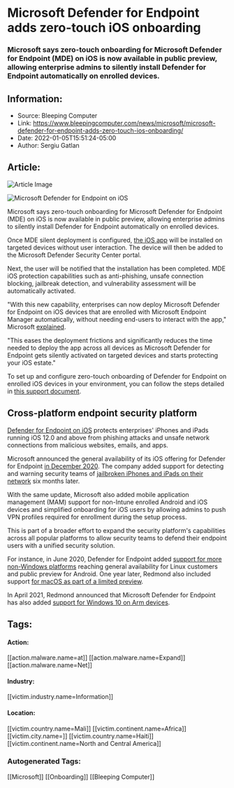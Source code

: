 # Microsoft Defender for Endpoint adds zero-touch iOS onboarding
### Microsoft says zero-touch onboarding for Microsoft Defender for Endpoint (MDE) on iOS is now available in public preview, allowing enterprise admins to silently install Defender for Endpoint automatically on enrolled devices.

## Information:
+ Source: Bleeping Computer
+ Link: https://www.bleepingcomputer.com/news/microsoft/microsoft-defender-for-endpoint-adds-zero-touch-ios-onboarding/
+ Date: 2022-01-05T15:51:24-05:00
+ Author: Sergiu Gatlan


## Article:
![Article Image](https://www.bleepstatic.com/content/hl-images/2022/01/05/Microsoft-Defender.jpg)

![Microsoft Defender for Endpoint on iOS](https://www.bleepstatic.com/content/hl-images/2022/01/05/Microsoft-Defender.jpg)


Microsoft says zero-touch onboarding for Microsoft Defender for Endpoint (MDE) on iOS is now available in public preview, allowing enterprise admins to silently install Defender for Endpoint automatically on enrolled devices.


Once MDE silent deployment is configured, [the iOS app](https://apps.apple.com/us/app/microsoft-defender-atp/id1526737990) will be installed on targeted devices without user interaction. The device will then be added to the Microsoft Defender Security Center portal.


Next, the user will be notified that the installation has been completed. MDE iOS protection capabilities such as anti-phishing, unsafe connection blocking, jailbreak detection, and vulnerability assessment will be automatically activated.


"With this new capability, enterprises can now deploy Microsoft Defender for Endpoint on iOS devices that are enrolled with Microsoft Endpoint Manager automatically, without needing end-users to interact with the app," Microsoft [explained](https://techcommunity.microsoft.com/t5/microsoft-defender-for-endpoint/zero-touch-onboarding-of-microsoft-defender-for-endpoint-on-ios/ba-p/3038045).


"This eases the deployment frictions and significantly reduces the time needed to deploy the app across all devices as Microsoft Defender for Endpoint gets silently activated on targeted devices and starts protecting your iOS estate."


To set up and configure zero-touch onboarding of Defender for Endpoint on enrolled iOS devices in your environment, you can follow the steps detailed in [this support document](https://docs.microsoft.com/en-us/microsoft-365/security/defender-endpoint/ios-install?view=o365-worldwide#zero-touch-onboarding-of-microsoft-defender-for-endpoint-preview).


Cross-platform endpoint security platform
-----------------------------------------


[Defender for Endpoint on iOS](https://docs.microsoft.com/en-us/microsoft-365/security/defender-endpoint/microsoft-defender-endpoint-ios) protects enterprises' iPhones and iPads running iOS 12.0 and above from phishing attacks and unsafe network connections from malicious websites, emails, and apps.


Microsoft announced the general availability of its iOS offering for Defender for Endpoint [in December 2020](https://techcommunity.microsoft.com/t5/microsoft-defender-for-endpoint/microsoft-defender-for-endpoint-on-ios-is-generally-available/ba-p/1962420). The company added support for detecting and warning security teams of [jailbroken iPhones and iPads on their network](https://www.bleepingcomputer.com/news/security/microsoft-defender-atp-now-warns-of-jailbroken-iphones-ipads/) six months later.


With the same update, Microsoft also added mobile application management (MAM) support for non-Intune enrolled Android and iOS devices and simplified onboarding for iOS users by allowing admins to push VPN profiles required for enrollment during the setup process.


This is part of a broader effort to expand the security platform's capabilities across all popular platforms to allow security teams to defend their endpoint users with a unified security solution.


For instance, in June 2020, Defender for Endpoint added [support for more non-Windows platforms](https://www.bleepingcomputer.com/news/security/microsoft-defender-atp-can-now-protect-linux-android-devices/) reaching general availability for Linux customers and public preview for Android. One year later, Redmond also included support [for macOS as part of a limited preview](https://www.bleepingcomputer.com/news/microsoft/microsoft-defender-atp-is-now-publicly-available-for-macs/).


In April 2021, Redmond announced that Microsoft Defender for Endpoint has also added [support for Windows 10 on Arm devices](https://www.bleepingcomputer.com/news/microsoft/microsoft-defender-for-endpoint-now-supports-windows-10-arm-devices/).





## Tags:

#### Action:
[[action.malware.name=at]] [[action.malware.name=Expand]] [[action.malware.name=Net]]

#### Industry:
[[victim.industry.name=Information]]

#### Location:
[[victim.country.name=Mali]] [[victim.continent.name=Africa]] [[victim.city.name=]] [[victim.country.name=Haiti]] [[victim.continent.name=North and Central America]]

### Autogenerated Tags:
[[Microsoft]] [[Onboarding]] [[Bleeping Computer]]

